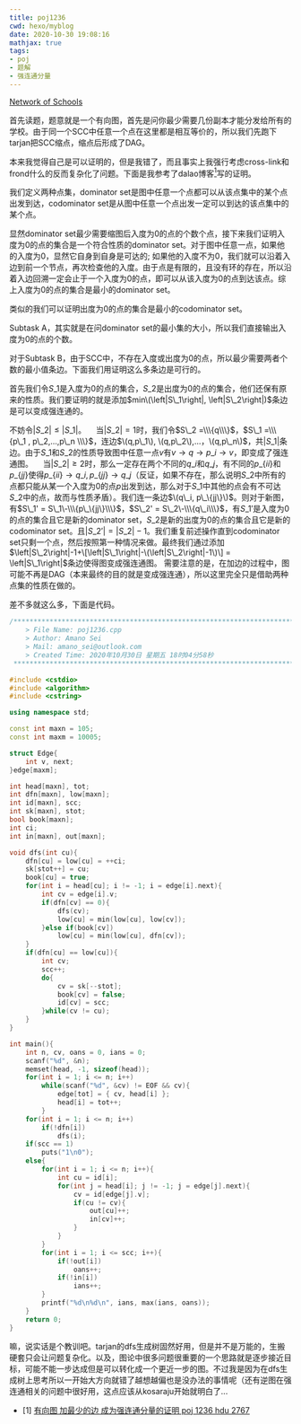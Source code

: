```yaml
---
title: poj1236
cwd: hexo/myblog
date: 2020-10-30 19:08:16
mathjax: true
tags:
- poj
- 题解
- 强连通分量
---
```


[Network of Schools](http://poj.org/problem?id=1236)

首先读题，题意就是一个有向图，首先是问你最少需要几份副本才能分发给所有的学校。由于同一个SCC中任意一个点在这里都是相互等价的，所以我们先跑下tarjan把SCC缩点，缩点后形成了DAG。

本来我觉得自己是可以证明的，但是我错了，而且事实上我强行考虑cross-link和frond什么的反而复杂化了问题。下面是我参考了dalao博客[<sup>1</sup>](#refer-1)写的证明。

我们定义两种点集，dominator set是图中任意一个点都可以从该点集中的某个点出发到达，codominator set是从图中任意一个点出发一定可以到达的该点集中的某个点。

显然dominator set最少需要缩图后入度为0的点的个数个点，接下来我们证明入度为0的点的集合是一个符合性质的dominator set。对于图中任意一点，如果他的入度为0，显然它自身到自身是可达的; 如果他的入度不为0，我们就可以沿着入边到前一个节点，再次检查他的入度。由于点是有限的，且没有环的存在，所以沿着入边回溯一定会止于一个入度为0的点，即可以从该入度为0的点到达该点。综上入度为0的点的集合是最小的dominator set。

类似的我们可以证明出度为0的点的集合是最小的codominator set。

Subtask A，其实就是在问dominator set的最小集的大小，所以我们直接输出入度为0的点的个数。

对于Subtask B，由于SCC中，不存在入度或出度为0的点，所以最少需要两者个数的最小值条边。下面我们用证明这么多条边是可行的。

首先我们令$S\_1$是入度为0的点的集合，$S\_2$是出度为0的点的集合，他们还保有原来的性质。我们要证明的就是添加$min\(\left|S\_1\right|, \left|S\_2\right|)$条边是可以变成强连通的。

不妨令$\left|S\_2\right|\leq \left|S\_1\right|$。
　当$\left|S\_2\right| = 1$时，我们令$S\_2 =\\\{q\\\}$，$S\_1 =\\\{p\_1 , p\_2,...,p\_n \\\}$，连边$\(q,p\_1\), \(q,p\_2\),...，\(q,p\_n\)$，共$\left|S\_1\right|$条边。由于$S\_1$和$S\_2$的性质导致图中任意一点$v$有$v\rightarrow q\rightarrow p\_i \rightarrow v$，即变成了强连通图。
　当$\left|S\_2\right|\geq 2$时，那么一定存在两个不同的$q\_i$和$q\_j$，有不同的$p\_\{ii\}$和$p\_\{jj\}$使得$p\_\{ii\}\rightarrow q\_i, p\_\{jj\}\rightarrow q\_j$（反证，如果不存在，那么说明$S\_2$中所有的点都只能从某一个入度为0的点$p$出发到达，那么对于$S\_1$中其他的点会有不可达$S\_2$中的点，故而与性质矛盾）。我们连一条边$\(q\_i, p\_\{jj\}\)$。则对于新图，有$S\_1' = S\_1\-\\\{p\_\{jj\}\\\}$，$S\_2' = S\_2\-\\\{q\_i\\\}$，有$S\_1'$是入度为0的点的集合且它是新的dominator set，$S\_2$是新的出度为0的点的集合且它是新的codominator set。且$|S\_2'| = |S\_2|-1$。我们重复前述操作直到codominator set只剩一个点，然后按照第一种情况来做。最终我们通过添加$\left|S\_2\right|-1+\[\left|S\_1\right|-\(\left|S\_2\right|-1\)\] = \left|S\_1\right|$条边使得图变成强连通图。
需要注意的是，在加边的过程中，图可能不再是DAG（本来最终的目的就是变成强连通），所以这里完全只是借助两种点集的性质在做的。

差不多就这么多，下面是代码。

```cpp
/*************************************************************************
    > File Name: poj1236.cpp
    > Author: Amano Sei
    > Mail: amano_sei@outlook.com
    > Created Time: 2020年10月30日 星期五 18时04分58秒
 ************************************************************************/

#include <cstdio>
#include <algorithm>
#include <cstring>

using namespace std;

const int maxn = 105;
const int maxm = 10005;

struct Edge{
    int v, next;
}edge[maxm];

int head[maxn], tot;
int dfn[maxn], low[maxn];
int id[maxn], scc;
int sk[maxn], stot;
bool book[maxn];
int ci;
int in[maxn], out[maxn];

void dfs(int cu){
    dfn[cu] = low[cu] = ++ci;
    sk[stot++] = cu;
    book[cu] = true;
    for(int i = head[cu]; i != -1; i = edge[i].next){
        int cv = edge[i].v;
        if(dfn[cv] == 0){
            dfs(cv);
            low[cu] = min(low[cu], low[cv]);
        }else if(book[cv])
            low[cu] = min(low[cu], dfn[cv]);
    }
    if(dfn[cu] == low[cu]){
        int cv;
        scc++;
        do{
            cv = sk[--stot];
            book[cv] = false;
            id[cv] = scc;
        }while(cv != cu);
    }
}

int main(){
    int n, cv, oans = 0, ians = 0;
    scanf("%d", &n);
    memset(head, -1, sizeof(head));
    for(int i = 1; i <= n; i++)
        while(scanf("%d", &cv) != EOF && cv){
            edge[tot] = { cv, head[i] };
            head[i] = tot++;
        }
    for(int i = 1; i <= n; i++)
        if(!dfn[i])
            dfs(i);
    if(scc == 1)
        puts("1\n0");
    else{
        for(int i = 1; i <= n; i++){
            int cu = id[i];
            for(int j = head[i]; j != -1; j = edge[j].next){
                cv = id[edge[j].v];
                if(cu != cv){
                    out[cu]++;
                    in[cv]++;
                }
            }
        }
        for(int i = 1; i <= scc; i++){
            if(!out[i])
                oans++;
            if(!in[i])
                ians++;
        }
        printf("%d\n%d\n", ians, max(ians, oans));
    }
    return 0;
}

```

嘛，说实话是个教训吧。tarjan的dfs生成树固然好用，但是并不是万能的，生搬硬套只会让问题复杂化。以及，图论中很多问题很重要的一个思路就是逐步接近目标，可能不能一步达成但是可以转化成一个更近一步的图。不过我是因为在dfs生成树上思考所以一开始大方向就错了越想越偏也是没办法的事情呢（还有逆图在强连通相关的问题中很好用，这点应该从kosaraju开始就明白了...

<div id="refer-1"></div>

- [1] [有向图 加最少的边 成为强连通分量的证明 poj 1236 hdu 2767](https://www.cnblogs.com/vb4896/p/6744584.html)

